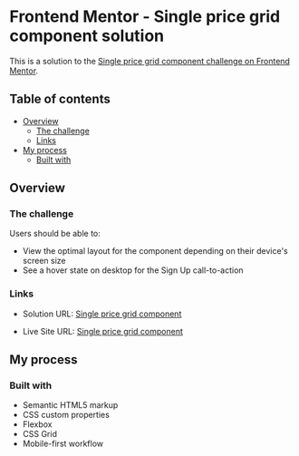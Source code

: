 # Frontend Mentor - Single price grid component solution

This is a solution to the [Single price grid component challenge on Frontend Mentor](https://www.frontendmentor.io/challenges/single-price-grid-component-5ce41129d0ff452fec5abbbc). 

## Table of contents

- [Overview](#overview)
  - [The challenge](#the-challenge)
  - [Links](#links)
- [My process](#my-process)
  - [Built with](#built-with)

## Overview

### The challenge

Users should be able to:

- View the optimal layout for the component depending on their device's screen size
- See a hover state on desktop for the Sign Up call-to-action

### Links

- Solution URL: [Single price grid component](https://github.com/erinchocolate/frontend-mentor-exercise/tree/master/09%20single-price-grid-component/src)

- Live Site URL: [Single price grid component](https://erinchocolate9.netlify.app/)

## My process

### Built with

- Semantic HTML5 markup
- CSS custom properties
- Flexbox
- CSS Grid
- Mobile-first workflow

